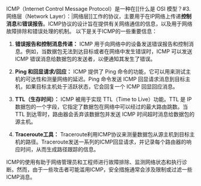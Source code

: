 ICMP（Internet Control Message Protocol）是一种在[[什么是 OSI 模型？#3.网络层（Network Layer）：|网络层]]工作的协议，主要用于在IP网络上传递**控制消息**和**错误报告**。ICMP协议的设计旨在提供有关网络通信的信息，以及用于网络故障排除和错误处理的机制。
以下是关于ICMP的一些重要信息：

1. **错误报告和控制消息传递：** ICMP 用于向网络中的设备发送错误报告和控制消息。例如，当数据包无法到达目标或者在网络中发生错误时，ICMP 可以发送 ICMP 错误消息给数据包的发送者，以便通知其发生了错误。

2. **Ping 和回显请求/回应：** ICMP 提供了 Ping 命令的功能，它可以用来测试主机的可达性和测量网络的延迟。Ping 命令发送 ICMP 回显请求消息到目标主机，如果目标主机处于活跃状态，它会回复一个 ICMP 回显回应消息。

3. **TTL（生存时间）：** ICMP 被用于实现 TTL（Time to Live）功能。TTL 是 IP 数据包的一个字段，它指定了数据包在网络中可以经过的最大路由跳数。当 TTL 到达零时，路由器会丢弃该数据包并发送 ICMP 时间超时消息给数据包的源主机。

4. **Traceroute工具：** Traceroute利用ICMP协议来测量数据包从源主机到目标主机的路径。Traceroute发送一系列的ICMP回显请求，并记录每个路由器的响应时间，从而生成路径跟踪的信息。

ICMP的使用有助于网络管理员和工程师进行故障排除、监测网络状态和执行诊断。然而，由于一些攻击者可能滥用ICMP，安全措施通常会涉及限制或过滤一些ICMP消息。